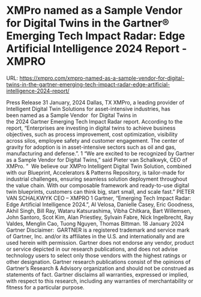 # XMPro named as a Sample Vendor for Digital Twins in the Gartner® Emerging Tech Impact Radar: Edge Artificial Intelligence 2024 Report - XMPRO

URL: https://xmpro.com/xmpro-named-as-a-sample-vendor-for-digital-twins-in-the-gartner-emerging-tech-impact-radar-edge-artificial-intelligence-2024-report/

Press Release
31 January, 2024 Dallas, TX
XMPro, a leading provider of Intelligent Digital Twin Solutions for asset-intensive industries, has been named as a Sample Vendor  for Digital Twins in the 2024 Gartner Emerging Tech Impact Radar report.
According to the report, “Enterprises are investing in digital twins to achieve business objectives, such as process improvement, cost optimization, visibility across silos, employee safety and customer engagement. The center of gravity for adoption is in asset-intensive sectors such as oil and gas, manufacturing and defense.”. 1
“We are excited to be recognized by Gartner as a Sample Vendor for Digital Twins,” said Pieter van Schalkwyk, CEO of XMPro. ”  We believe our XMPro Intelligent Digital Twin Solution, combined with our Blueprint, Accelerators & Patterns Repository, is tailor-made for industrial challenges, ensuring seamless solution deployment throughout the value chain. With our composable framework and ready-to-use digital twin blueprints, customers can think big, start small, and scale fast.”
PIETER VAN SCHALKWYK
CEO – XMPRO
1 Gartner, “Emerging Tech Impact Radar: Edge Artificial Intelligence 2024.”, Al Velosa, Danielle Casey, Eric Goodness, Akhil Singh, Bill Ray, Wataru Katsurashima, Vibha Chitkara, Bart Willemsen, John Santoro, Scot Kim, Alan Priestley, Sylvain Fabre, Nick Ingelbrecht, Ray Valdes, Menglin Cao, Tuong Nguyen, Thomas Bittman. 18 January 2024
Gartner Disclaimer: 
GARTNER is a registered trademark and service mark of Gartner, Inc. and/or its affiliates in the U.S. and internationally and are used herein with permission. Gartner does not endorse any vendor, product or service depicted in our research publications, and does not advise technology users to select only those vendors with the highest ratings or other designation. Gartner research publications consist of the opinions of Gartner’s Research & Advisory organization and should not be construed as statements of fact. Gartner disclaims all warranties, expressed or implied, with respect to this research, including any warranties of merchantability or fitness for a particular purpose.